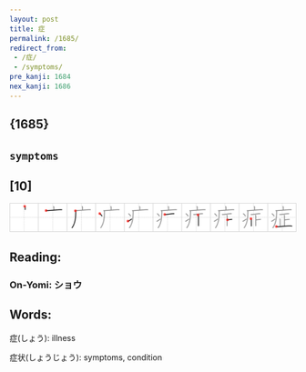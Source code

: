 ```yaml
---
layout: post
title: 症
permalink: /1685/
redirect_from:
 - /症/
 - /symptoms/
pre_kanji: 1684
nex_kanji: 1686
---
```


## {1685}

## `symptoms`

## [10]

<div class="stroke"><img src="../images/E79787.png" /></div>

## Reading:

### On-Yomi: ショウ

## Words:

症(しょう): illness

症状(しょうじょう): symptoms, condition

